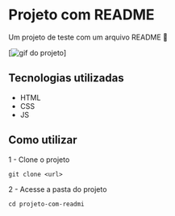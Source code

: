 # Projeto com README
Um projeto de teste com um arquivo README 🚀

[<img src="./tela.gif" alt="gif do projeto">]

## Tecnologias utilizadas
- HTML
- CSS
- JS

## Como utilizar

1 - Clone o projeto
```
git clone <url>
```

2 - Acesse a pasta do projeto
```
cd projeto-com-readmi
```